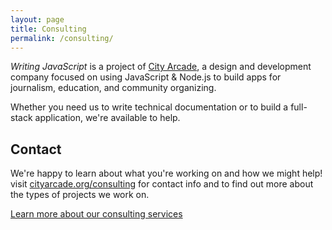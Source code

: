 ```yaml
---
layout: page
title: Consulting
permalink: /consulting/
---
```


_Writing JavaScript_ is a project of [City Arcade](https://cityarcade.org), a design and development company focused on using JavaScript & Node.js to build apps for journalism, education, and community organizing.

Whether you need us to write technical documentation or to build a full-stack application, we're available to help.

## Contact

We're happy to learn about what you're working on and how we might help! visit [cityarcade.org/consulting](https://cityarcade.org/consulting) for contact info and to find out more about the types of projects we work on.

<p><a href="https://cityarcade.org/consulting" class="link f-12 bg-blue near-white pv1 ph2 br2 dib v-mid hover-white hover-bg-dark-blue">Learn more about our consulting services</a></p>
